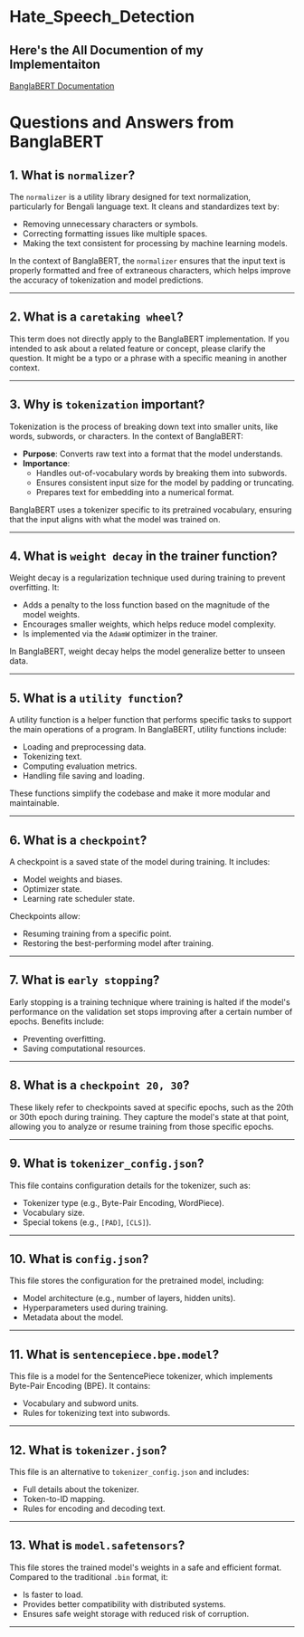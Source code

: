 # Hate_Speech_Detection

## Here's the All Documention of my Implementaiton 

[BanglaBERT Documentation](https://github.com/tajuar-akash-hub/Bengali_Hate_Speech_Detection_Using_BanglaBERT_-_XLM_R_/blob/main/BanglaBERT.md)


# Questions and Answers from BanglaBERT

## 1. What is `normalizer`?
The `normalizer` is a utility library designed for text normalization, particularly for Bengali language text. It cleans and standardizes text by:
- Removing unnecessary characters or symbols.
- Correcting formatting issues like multiple spaces.
- Making the text consistent for processing by machine learning models.

In the context of BanglaBERT, the `normalizer` ensures that the input text is properly formatted and free of extraneous characters, which helps improve the accuracy of tokenization and model predictions.

---

## 2. What is a `caretaking wheel`?
This term does not directly apply to the BanglaBERT implementation. If you intended to ask about a related feature or concept, please clarify the question. It might be a typo or a phrase with a specific meaning in another context.

---

## 3. Why is `tokenization` important?
Tokenization is the process of breaking down text into smaller units, like words, subwords, or characters. In the context of BanglaBERT:
- **Purpose**: Converts raw text into a format that the model understands.
- **Importance**:
  - Handles out-of-vocabulary words by breaking them into subwords.
  - Ensures consistent input size for the model by padding or truncating.
  - Prepares text for embedding into a numerical format.

BanglaBERT uses a tokenizer specific to its pretrained vocabulary, ensuring that the input aligns with what the model was trained on.

---

## 4. What is `weight decay` in the trainer function?
Weight decay is a regularization technique used during training to prevent overfitting. It:
- Adds a penalty to the loss function based on the magnitude of the model weights.
- Encourages smaller weights, which helps reduce model complexity.
- Is implemented via the `AdamW` optimizer in the trainer.

In BanglaBERT, weight decay helps the model generalize better to unseen data.

---

## 5. What is a `utility function`?
A utility function is a helper function that performs specific tasks to support the main operations of a program. In BanglaBERT, utility functions include:
- Loading and preprocessing data.
- Tokenizing text.
- Computing evaluation metrics.
- Handling file saving and loading.

These functions simplify the codebase and make it more modular and maintainable.

---

## 6. What is a `checkpoint`?
A checkpoint is a saved state of the model during training. It includes:
- Model weights and biases.
- Optimizer state.
- Learning rate scheduler state.

Checkpoints allow:
- Resuming training from a specific point.
- Restoring the best-performing model after training.

---

## 7. What is `early stopping`?
Early stopping is a training technique where training is halted if the model's performance on the validation set stops improving after a certain number of epochs. Benefits include:
- Preventing overfitting.
- Saving computational resources.

---

## 8. What is a `checkpoint 20, 30`?
These likely refer to checkpoints saved at specific epochs, such as the 20th or 30th epoch during training. They capture the model's state at that point, allowing you to analyze or resume training from those specific epochs.

---

## 9. What is `tokenizer_config.json`?
This file contains configuration details for the tokenizer, such as:
- Tokenizer type (e.g., Byte-Pair Encoding, WordPiece).
- Vocabulary size.
- Special tokens (e.g., `[PAD]`, `[CLS]`).

---

## 10. What is `config.json`?
This file stores the configuration for the pretrained model, including:
- Model architecture (e.g., number of layers, hidden units).
- Hyperparameters used during training.
- Metadata about the model.

---

## 11. What is `sentencepiece.bpe.model`?
This file is a model for the SentencePiece tokenizer, which implements Byte-Pair Encoding (BPE). It contains:
- Vocabulary and subword units.
- Rules for tokenizing text into subwords.

---

## 12. What is `tokenizer.json`?
This file is an alternative to `tokenizer_config.json` and includes:
- Full details about the tokenizer.
- Token-to-ID mapping.
- Rules for encoding and decoding text.

---

## 13. What is `model.safetensors`?
This file stores the trained model's weights in a safe and efficient format. Compared to the traditional `.bin` format, it:
- Is faster to load.
- Provides better compatibility with distributed systems.
- Ensures safe weight storage with reduced risk of corruption.

---

